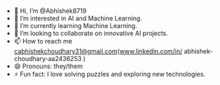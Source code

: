 - 👋 Hi, I’m @Abhishek8719
- 👀 I’m interested in AI and Machine Learning.
- 🌱 I’m currently learning Machine Learning.
- 💞️ I’m looking to collaborate on innovative AI projects.
- 📫 How to reach me cabhishekchoudhary31@gmail.com(www.linkedin.com/in/
abhishek-choudhary-aa2436253
)
- 😄 Pronouns: they/them
- ⚡ Fun fact: I love solving puzzles and exploring new technologies.

<!---
Abhishek8719/Abhishek8719 is a ✨ special ✨ repository because its `README.md` (this file) appears on your GitHub profile.
You can click the Preview link to take a look at your changes.
--->
